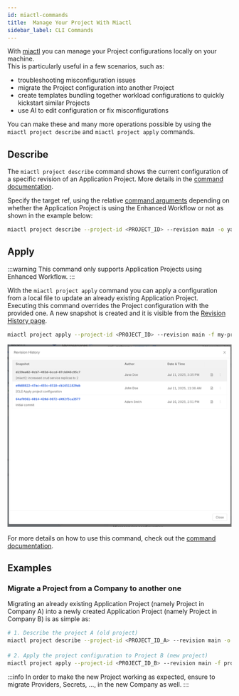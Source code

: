 ```yaml
---
id: miactl-commands
title:  Manage Your Project With Miactl
sidebar_label: CLI Commands
---
```


With [miactl][docs-miactl] you can manage your Project configurations locally on your machine.  
This is particularly useful in a few scenarios, such as:

- troubleshooting misconfiguration issues
- migrate the Project configuration into another Project
- create templates bundling together workload configurations to quickly kickstart similar Projects
- use AI to edit configuration or fix misconfigurations

You can make these and many more operations possible by using the `miactl project describe` and `miactl project apply` commands.

## Describe

The `miactl project describe` command shows the current configuration of a specific revision of an Application Project. More details in the [command documentation][docs-miactl-project-describe].

Specify the target ref, using the relative [command arguments][docs-miactl-project-describe] depending on whether the Application Project is using the Enhanced Workflow or not as shown in the example below:

```bash
miactl project describe --project-id <PROJECT_ID> --revision main -o yaml > my-project.yaml
```

## Apply

:::warning
This command only supports Application Projects using Enhanced Workflow. 
:::

With the `miactl project apply` command you can apply a configuration from a local file to update an already existing Application Project.  
Executing this command overrides the Project configuration with the provided one. A new snapshot is created and it is visible from the [Revision History page][docs-revision-history].

```bash
miactl project apply --project-id <PROJECT_ID> --revision main -f my-project.yaml -m "[miactl]: increased crud service replicas to 2"
```

![miactl project apply snapshot is shown on revision history](img/miactl-project-apply.png)

For more details on how to use this command, check out the [command documentation][docs-miactl-project-apply].

## Examples

### Migrate a Project from a Company to another one

Migrating an already existing Application Project (namely Project in Company A) into a newly created Application Project (namely Project in Company B) is as simple as:

```bash
# 1. Describe the project A (old project)
miactl project describe --project-id <PROJECT_ID_A> --revision main -o yaml > project-to-migrate.yaml

# 2. Apply the project configuration to Project B (new project)
miactl project apply --project-id <PROJECT_ID_B> --revision main -f project-to-migrate.yaml
```

:::info
In order to make the new Project working as expected, ensure to migrate Providers, Secrets, ..., in the new Company as well.
:::

[docs-miactl]: ../../../cli/miactl/overview
[docs-miactl-project-describe]: https://docs.mia-platform.eu/docs/cli/miactl/commands#describe
[docs-miactl-project-apply]: https://docs.mia-platform.eu/docs/cli/miactl/commands#apply
[docs-revision-history]: ../../../development_suite/set-up-infrastructure/revisions-and-versions#revision-history
